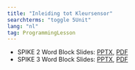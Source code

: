 ```yaml
---
title: "Inleiding tot Kleursensor"
searchterms: "toggle 5Unit"
lang: "nl"
tag: ProgrammingLesson
---
```

 <ul>
 <li class="ng-binding">SPIKE 2 Word Block Slides:
 <a href="ProgrammingLessons/Kleursensor.pptx">PPTX</a>,
 <a href="ProgrammingLessons/Kleursensor.pdf">PDF</a>
 </li>
 <li class="ng-binding">SPIKE 3 Word Block Slides:
 <a href="ProgrammingLessons/SP3Kleursensor.pptx">PPTX</a>,
 <a href="ProgrammingLessons/SP3Kleursensor.pdf">PDF</a>
 </li>

 </ul>
